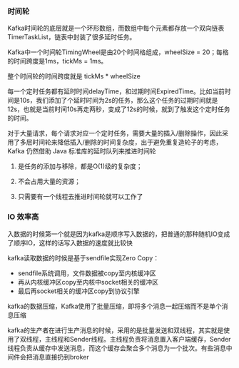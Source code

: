 ### 时间轮
Kafka时间轮的底层就是一个环形数组，而数组中每个元素都存放一个双向链表TimerTaskList，链表中封装了很多延时任务。

Kafka中一个时间轮TimingWheel是由20个时间格组成，wheelSize = 20；每格的时间跨度是1ms，tickMs = 1ms。

整个时间轮的时间跨度就是 tickMs * wheelSize 

每一个定时任务都有延时时间delayTime，和过期时间ExpiredTime。比如当前时间是10s，我们添加了个延时时间为2s的任务，那么这个任务的过期时间就是12s，也就是当前时间10s再走两秒，变成了12s的时候，就到了触发这个定时任务的时间。

对于大量请求，每个请求对应一个定时任务，需要大量的插入/删除操作，因此采用了多层时间轮来降低插入/删除的时间复杂度，出于避免重复造轮子的考虑，Kafka 仍然借助 Java 标准库的延时队列来推进时间轮

1. 是任务的添加与移除，都是O(1)级的复杂度；

2. 不会占用大量的资源；

3. 只需要有一个线程去推进时间轮就可以工作了

### IO 效率高
入数据的时候第一个就是因为kafka是顺序写入数据的，把普通的那种随机IO变成了顺序IO，这样的话写入数据的速度就比较快

kafka读取数据的时候是基于sendfile实现Zero Copy：
* sendfile系统调用，文件数据被copy至内核缓冲区
* 再从内核缓冲区copy至内核中socket相关的缓冲区
* 最后再socket相关的缓冲区copy到协议引擎

kafka的数据压缩，Kafka使用了批量压缩，即将多个消息一起压缩而不是单个消息压缩

kafka的生产者在进行生产消息的时候，采用的是批量发送和双线程，其实就是使用了双线程，主线程和Sender线程。主线程负责将消息置入客户端缓存，Sender线程负责从缓存中发送消息，而这个缓存会聚合多个消息为一个批次。有些消息中间件会把消息直接扔到broker
